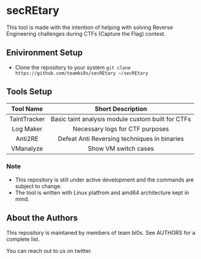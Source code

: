 # secREtary 

This tool is made with the intention of helping with solving Reverse Engineering
challenges during CTFs (Capture the Flag) contest.

## Enivironment Setup 

- Clone the repository to your system `git clone https://github.com/teambi0s/secREtary ~/secREtary`

## Tools Setup

|Tool Name|Short Description|
|:-:|:-:|
|TaintTracker|Basic taint analysis module custom built for CTFs|
|Log Maker|Necessary logs for CTF purposes|
|Anti2RE|Defeat Anti Reversing techniques in binaries|
|VManalyze|Show VM switch cases|

### Note
* This repository is still under active development and the commands are subject to change.
* The tool is written with Linux platfrom and amd64 architecture kept in mind.

## About the Authors

This repository is maintaned by members of team bi0s. See AUTHORS for a complete list.

You can reach out to us on twitter.

